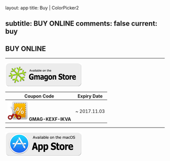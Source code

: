 layout: app
title: Buy | ColorPicker2

subtitle: BUY ONLINE
comments: false
current: buy
---

## <strong>BUY ONLINE</strong>
---

[![](../../../asset/images/gmagon-available.png)](https://shopper.mycommerce.com/checkout/cart/add/55399-56)

Coupon Code | Expiry Date
------ | -------
![](../../../asset/images/coupon.png) **GMAG-KEXF-IKVA** | ~ 2017.11.03

---
[![](../../../asset/images/mas-available.png)](https://itunes.apple.com/us/app/colorpicker2/id915810831?l=zh&ls=1&mt=12)



